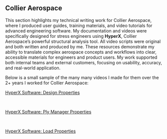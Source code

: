 ## Collier Aerospace

This section highlights my technical writing work for Collier Aerospace, where I produced user guides, training materials, and video tutorials for advanced engineering software. My documentation and videos were specifically designed for stress engineers using **HyperX**, Collier Aerospace’s powerful structural analysis tool. All video scripts were original and both written and produced by me. These resources demonstrate my ability to translate complex aerospace concepts and workflows into clear, accessible materials for engineers and product users. My work supported both internal teams and external customers, focusing on usability, accuracy, and real-world application.


Below is a small sample of the many many videos I made for them over the 2+ years I worked for Collier Aerospace:

[HyperX Software: Design Properties](https://www.youtube.com/watch?v=Qp6KqE37h7I)

<br>

[HyperX Software: Ply Manager Properties](https://www.youtube.com/watch?v=rYbfbdw6EKI)

<br>

[HyperX Software: Load Properties](https://www.youtube.com/watch?v=7Qxt0fNoIK0)

<br>
